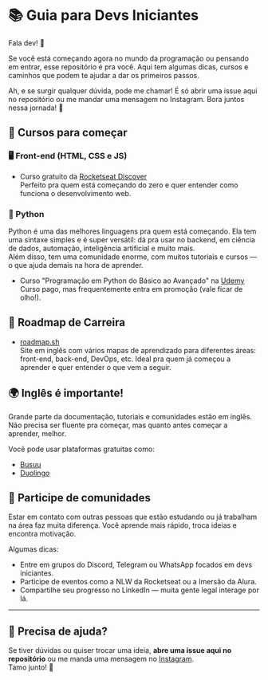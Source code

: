 # 📚 Guia para Devs Iniciantes

Fala dev! 👋

Se você está começando agora no mundo da programação ou pensando em entrar, esse repositório é pra você. Aqui tem algumas dicas, cursos e caminhos que podem te ajudar a dar os primeiros passos.

Ah, e se surgir qualquer dúvida, pode me chamar! É só abrir uma issue aqui no repositório ou me mandar uma mensagem no Instagram. Bora juntos nessa jornada! 🚀

## 🚀 Cursos para começar

### 🖥️ Front-end (HTML, CSS e JS)
- Curso gratuito da [Rocketseat Discover](https://www.rocketseat.com.br/discover)  
  Perfeito pra quem está começando do zero e quer entender como funciona o desenvolvimento web.

### 🐍 Python
Python é uma das melhores linguagens pra quem está começando. Ela tem uma sintaxe simples e é super versátil: dá pra usar no backend, em ciência de dados, automação, inteligência artificial e muito mais.  
Além disso, tem uma comunidade enorme, com muitos tutoriais e cursos — o que ajuda demais na hora de aprender.

- Curso "Programação em Python do Básico ao Avançado" na [Udemy](https://www.udemy.com/course/programacao-python-do-basico-ao-avancado)  
  Curso pago, mas frequentemente entra em promoção (vale ficar de olho!).

## 🧭 Roadmap de Carreira

- [roadmap.sh](https://roadmap.sh/)  
  Site em inglês com vários mapas de aprendizado para diferentes áreas: front-end, back-end, DevOps, etc. Ideal pra quem já começou a aprender e quer entender o que vem a seguir.

## 🌍 Inglês é importante!

Grande parte da documentação, tutoriais e comunidades estão em inglês. Não precisa ser fluente pra começar, mas quanto antes começar a aprender, melhor.

Você pode usar plataformas gratuitas como:
- [Busuu](https://www.busuu.com/)
- [Duolingo](https://www.duolingo.com/)

## 👥 Participe de comunidades

Estar em contato com outras pessoas que estão estudando ou já trabalham na área faz muita diferença. Você aprende mais rápido, troca ideias e encontra motivação.

Algumas dicas:
- Entre em grupos do Discord, Telegram ou WhatsApp focados em devs iniciantes.
- Participe de eventos como a NLW da Rocketseat ou a Imersão da Alura.
- Compartilhe seu progresso no LinkedIn — muita gente legal interage por lá.

---

## 💬 Precisa de ajuda?

Se tiver dúvidas ou quiser trocar uma ideia, **abre uma issue aqui no repositório** ou me manda uma mensagem no [Instagram](https://www.instagram.com/lucianosantosp/).  
Tamo junto! 🚀
